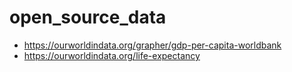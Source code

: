 # open_source_data

* https://ourworldindata.org/grapher/gdp-per-capita-worldbank
* https://ourworldindata.org/life-expectancy
